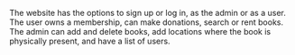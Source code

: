 The website has the options to sign up or log in, as the admin or as a user. The user owns a membership, can make donations, search or rent books. The admin can add and delete books, add locations where the book is physically present, and have a list of 
users.
